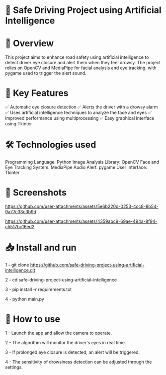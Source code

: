 # 🚗 Safe Driving Project using Artificial Intelligence

# 📖 Overview
This project aims to enhance road safety using artificial intelligence to detect driver eye closure and alert them when they feel drowsy. 
The project relies on OpenCV and MediaPipe for facial analysis and eye tracking, with pygame used to trigger the alert sound.

# 🚀 Key Features
✅ Automatic eye closure detection
✅ Alerts the driver with a drowsy alarm
✅ Uses artificial intelligence techniques to analyze the face and eyes
✅ Improved performance using multiprocessing
✅ Easy graphical interface using Tkinter

# 🛠 Technologies used
Programming Language: Python
Image Analysis Library: OpenCV
Face and Eye Tracking System: MediaPipe
Audio Alert: pygame
User Interface: Tkinter

# 📸 Screenshots 
https://github.com/user-attachments/assets/5e6b220d-0253-4cc8-8b54-9a77c33c3b9d

https://github.com/user-attachments/assets/4359abc9-69ae-494a-8f94-c5517bc16ed2

# 📥 Install and run
1 - git clone https://github.com/safe-driving-project-using-artificial-intelligence.git

2 - cd safe-driving-project-using-artificial-intelligence

3 - pip install -r requirements.txt

4 - python main.py

# 📝 How to use 

1 - Launch the app and allow the camera to operate.

2 - The algorithm will monitor the driver's eyes in real time.

3 - If prolonged eye closure is detected, an alert will be triggered.

4 - The sensitivity of drowsiness detection can be adjusted through the settings.
